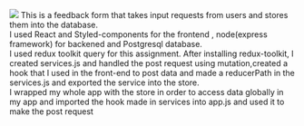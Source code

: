 ![](C:\Users\USER\Desktop\zenbit\public\images\work2.png)
This is a feedback form that takes input requests from users and stores them into the database.<br />
I used React and Styled-components for the frontend , node(express framework) for backened and Postgresql database.<br />
I used redux toolkit query for this assignment.
After installing redux-toolkit, I created services.js and handled the post request using mutation,created a hook that I used in the front-end to post data and made a reducerPath in the services.js and exported the service into the  store.<br />
I wrapped my whole app with the store in order to access data globally in my app and imported the hook made in services into app.js and used it to make the post request<br/>
